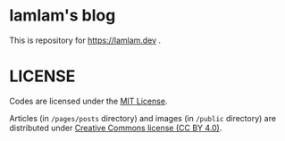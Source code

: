 # lamlam's blog

This is repository for https://lamlam.dev .

# LICENSE

Codes are licensed under the [MIT License](https://github.com/lamlam/blog2021/blob/main/LICENSE).

Articles (in `/pages/posts` directory) and images (in `/public` directory) are
distributed under [Creative Commons license (CC BY 4.0)](https://creativecommons.org/licenses/by/4.0/).
